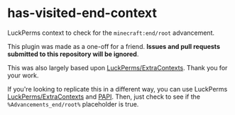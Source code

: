 # has-visited-end-context
LuckPerms context to check for the `minecraft:end/root` advancement.

This plugin was made as a one-off for a friend. **Issues and pull requests submitted to this repository will be ignored**.

This was also largely based upon [LuckPerms/ExtraContexts](https://github.com/LuckPerms/ExtraContexts). Thank you for your work.

If you're looking to replicate this in a different way, you can use LuckPerms [LuckPerms/ExtraContexts](https://github.com/LuckPerms/ExtraContexts) and [PAPI](https://www.spigotmc.org/resources/placeholderapi.6245/). Then, just check to see if the `%Advancements_end/root%` placeholder is true.
